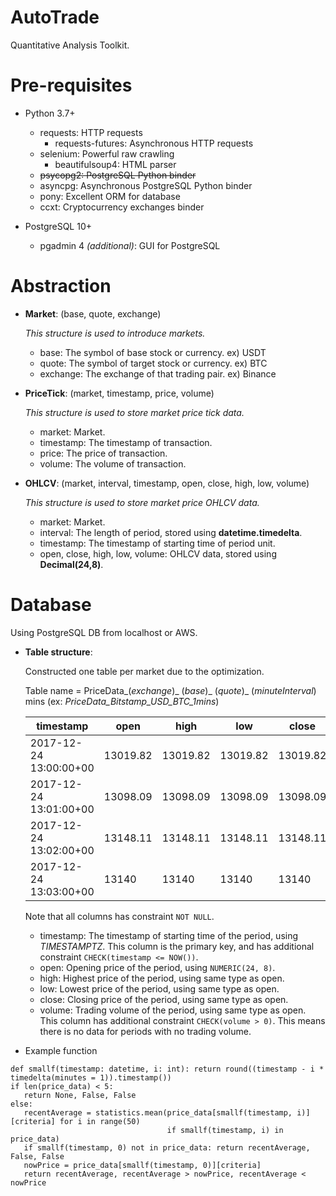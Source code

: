 # AutoTrade

Quantitative Analysis Toolkit.

# Pre-requisites

- Python 3.7+
    - requests: HTTP requests
        - requests-futures: Asynchronous HTTP requests
    - selenium: Powerful raw crawling
        - beautifulsoup4: HTML parser
    - ~~psycopg2: PostgreSQL Python binder~~
    - asyncpg: Asynchronous PostgreSQL Python binder
    - pony: Excellent ORM for database
    - ccxt: Cryptocurrency exchanges binder
    
- PostgreSQL 10+
    - pgadmin 4 *(additional)*: GUI for PostgreSQL
    
# Abstraction

- **Market**: (base, quote, exchange)
    
    *This structure is used to introduce markets.*
    - base: The symbol of base stock or currency. ex) USDT
    - quote: The symbol of target stock or currency. ex) BTC
    - exchange: The exchange of that trading pair. ex) Binance

- **PriceTick**: (market, timestamp, price, volume)

    *This structure is used to store market price tick data.*
    - market: Market.
    - timestamp: The timestamp of transaction.
    - price: The price of transaction.
    - volume: The volume of transaction.

- **OHLCV**: (market, interval, timestamp, open, close, high, low, volume)
    
    *This structure is used to store market price OHLCV data.*
    - market: Market.
    - interval: The length of period, stored using **datetime.timedelta**.
    - timestamp: The timestamp of starting time of period unit.
    - open, close, high, low, volume: OHLCV data, stored using **Decimal(24,8)**.

# Database

Using PostgreSQL DB from localhost or AWS.

- **Table structure**: 

    Constructed one table per market due to the optimization.

    Table name = PriceData_(*exchange*)_ (*base*)_ (*quote*)_ (*minuteInterval*) mins
    (ex: *PriceData_Bitstamp_USD_BTC_1mins*)

    timestamp | open | high | low | close | volume
    ---- | ---- | ---- | ---- | ---- | ----
    2017-12-24 13:00:00+00 | 13019.82 | 13019.82 | 13019.82 | 13019.82 | 0.05
    2017-12-24 13:01:00+00 | 13098.09 | 13098.09 | 13098.09 | 13098.09 | 0.96350729
    2017-12-24 13:02:00+00 | 13148.11 | 13148.11 | 13148.11 | 13148.11 |	0.07149971
    2017-12-24 13:03:00+00 | 13140	 | 13140 | 13140 | 13140 | 0.26503305

    Note that all columns has constraint `NOT NULL`.
    - timestamp: The timestamp of starting time of the period, using *TIMESTAMPTZ*. 
        This column is the primary key, and has additional constraint `CHECK(timestamp <= NOW())`.
    - open: Opening price of the period, using `NUMERIC(24, 8)`.
    - high: Highest price of the period, using same type as open.
    - low: Lowest price of the period, using same type as open.
    - close: Closing price of the period, using same type as open.
    - volume: Trading volume of the period, using same type as open.
        This column has additional constraint `CHECK(volume > 0)`.
        This means there is no data for periods with no trading volume.
        
 * Example function
 ```
 def smallf(timestamp: datetime, i: int): return round((timestamp - i * timedelta(minutes = 1)).timestamp())
if len(price_data) < 5:
    return None, False, False
else:
    recentAverage = statistics.mean(price_data[smallf(timestamp, i)][criteria] for i in range(50)
                                    if smallf(timestamp, i) in price_data)
    if smallf(timestamp, 0) not in price_data: return recentAverage, False, False
    nowPrice = price_data[smallf(timestamp, 0)][criteria]
    return recentAverage, recentAverage > nowPrice, recentAverage < nowPrice
 ```